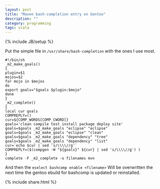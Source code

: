 ```yaml
---
layout: post
title: "Maven bash-completion entry on Gentoo"
description: ""
category: programming
tags: scala
---
```

{% include JB/setup %}

Put the simple file in `/usr/share/bash-completion` with the ones I use most.

    #!/bin/sh
    _m2_make_goals()
    {
    plugin=$1
    mojos=$2
    for mojo in $mojos
    do
    export goals="$goals $plugin:$mojo"
    done
    }
    _m2_complete()
    {
    local cur goals
    COMPREPLY=()
    cur=${COMP_WORDS[COMP_CWORD]}
    goals='clean compile test install package deploy site'
    goals=$goals _m2_make_goals "eclipse" "eclipse"
    goals=$goals _m2_make_goals "eclipse" "clean"
    goals=$goals _m2_make_goals "dependency" "tree"
    goals=$goals _m2_make_goals "dependency" "list"
    cur=`echo $cur | sed 's/\\\\//g'`
    COMPREPLY=($(compgen -W "${goals}" ${cur} | sed 's/\\\\//g') )
    }
    complete -F _m2_complete -o filenames mvn

And then the ``eselect bashcomp enable <filename>`` Will be overwritten the next time the gentoo ebuild for bashcomp is updated or reinstalled.

{% include share.html %}
